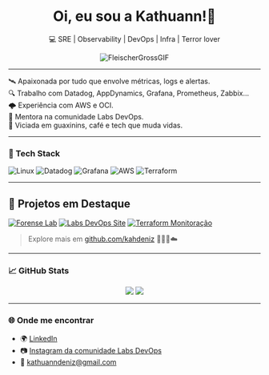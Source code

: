 
<h1 align="center">Oi, eu sou a Kathuann!👾 </h1> 

<p align="center">💻 SRE | Observability | DevOps | Infra | Terror lover</p>

<p align="center">
  <img src="https://media1.tenor.com/m/pMXQrDp5_QUAAAAd/fleischer-gross.gif" alt="FleischerGrossGIF">
</p>



---

🛰️ Apaixonada por tudo que envolve métricas, logs e alertas.  
🔍 Trabalho com Datadog, AppDynamics, Grafana, Prometheus, Zabbix...    
🌩️ Experiência com AWS e OCI.  
🌱 Mentora na comunidade Labs DevOps.  
🦝 Viciada em guaxinins, café e tech que muda vidas.

---

### 🧰 Tech Stack
![Linux](https://img.shields.io/badge/Linux-333?style=for-the-badge&logo=linux)
![Datadog](https://img.shields.io/badge/Datadog-632CA6?style=for-the-badge&logo=datadog)
![Grafana](https://img.shields.io/badge/Grafana-F46800?style=for-the-badge&logo=grafana)
![AWS](https://img.shields.io/badge/AWS-232F3E?style=for-the-badge&logo=amazonaws)
![Terraform](https://img.shields.io/badge/Terraform-623CE4?style=for-the-badge&logo=terraform)

---
## 🌟 Projetos em Destaque

[![Forense Lab](https://img.shields.io/badge/Lab-Análise_Forense-ffd21f?style=for-the-badge)](https://github.com/kahdeniz/analise_de_dados_forenses_em_python)
[![Labs DevOps Site](https://img.shields.io/badge/LabsDevOps-Community_Website-1f4260?style=for-the-badge)](https://github.com/kahdeniz/labs-devops-site)
[![Terraform Monitoração](https://img.shields.io/badge/IaC-Datadog_Monitoring-632CA6?style=for-the-badge)](https://github.com/kahdeniz/terraform-datadog-monitors)


> Explore mais em [github.com/kahdeniz](https://github.com/kahdeniz) 🕵️‍♀️🧪☁️
---

### 📈 GitHub Stats

<p align="center">
  <img src="https://github-readme-stats.vercel.app/api?username=kahdeniz&show_icons=true&theme=tokyonight&count_private=true" />
  <img src="https://github-readme-stats.vercel.app/api/top-langs/?username=kahdeniz&layout=compact&theme=tokyonight" />
</p>

---

### 🌐 Onde me encontrar

- 🌍 [LinkedIn](https://www.linkedin.com/in/kathuann)
- 📷 [Instagram da comunidade Labs DevOps](https://www.instagram.com/labsdevops)
- 📩 kathuanndeniz@gmail.com
